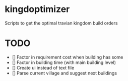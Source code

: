 # kingdoptimizer
Scripts to get the optimal travian kingdom build orders

# TODO
- [] Factor in requirement cost when building has some
- [] Factor in building time (with main building level)
- [] Create ui instead of text file
- [] Parse current village and suggest next buildings
